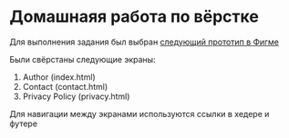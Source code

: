 # Домашнаяя работа по вёрстке

Для выполнения задания был выбран [следующий прототип в Фигме](https://www.figma.com/design/a8wx6iSjafCqs6KXMy8ErH/Client-First-Template-12---Blog-(Community)?node-id=27-387&node-type=canvas&t=VzCMkIpaC4O9ZknR-0)

Были свёрстаны следующие экраны:
1. Author (index.html)
2. Contact (contact.html)
3. Privacy Policy (privacy.html)

Для навигации между экранами используются ссылки в хедере и футере
